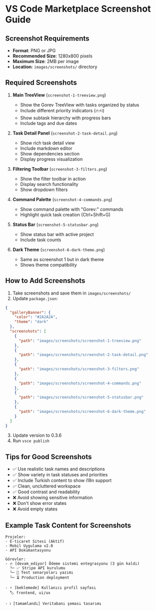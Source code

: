 # VS Code Marketplace Screenshot Guide

## Screenshot Requirements

- **Format**: PNG or JPG
- **Recommended Size**: 1280x800 pixels
- **Maximum Size**: 2MB per image
- **Location**: `images/screenshots/` directory

## Required Screenshots

1. **Main TreeView** (`screenshot-1-treeview.png`)
   - Show the Gorev TreeView with tasks organized by status
   - Include different priority indicators (🔥⚡ℹ️)
   - Show subtask hierarchy with progress bars
   - Include tags and due dates

2. **Task Detail Panel** (`screenshot-2-task-detail.png`)
   - Show rich task detail view
   - Include markdown editor
   - Show dependencies section
   - Display progress visualization

3. **Filtering Toolbar** (`screenshot-3-filters.png`)
   - Show the filter toolbar in action
   - Display search functionality
   - Show dropdown filters

4. **Command Palette** (`screenshot-4-commands.png`)
   - Show command palette with "Gorev:" commands
   - Highlight quick task creation (Ctrl+Shift+G)

5. **Status Bar** (`screenshot-5-statusbar.png`)
   - Show status bar with active project
   - Include task counts

6. **Dark Theme** (`screenshot-6-dark-theme.png`)
   - Same as screenshot 1 but in dark theme
   - Shows theme compatibility

## How to Add Screenshots

1. Take screenshots and save them in `images/screenshots/`
2. Update `package.json`:

```json
{
  "galleryBanner": {
    "color": "#2A2A2A",
    "theme": "dark"
  },
  "screenshots": [
    {
      "path": "images/screenshots/screenshot-1-treeview.png"
    },
    {
      "path": "images/screenshots/screenshot-2-task-detail.png"
    },
    {
      "path": "images/screenshots/screenshot-3-filters.png"
    },
    {
      "path": "images/screenshots/screenshot-4-commands.png"
    },
    {
      "path": "images/screenshots/screenshot-5-statusbar.png"
    },
    {
      "path": "images/screenshots/screenshot-6-dark-theme.png"
    }
  ]
}
```

3. Update version to 0.3.6
4. Run `vsce publish`

## Tips for Good Screenshots

- ✅ Use realistic task names and descriptions
- ✅ Show variety in task statuses and priorities
- ✅ Include Turkish content to show i18n support
- ✅ Clean, uncluttered workspace
- ✅ Good contrast and readability
- ❌ Avoid showing sensitive information
- ❌ Don't show error states
- ❌ Avoid empty states

## Example Task Content for Screenshots

```
Projeler:
- E-ticaret Sitesi (Aktif)
- Mobil Uygulama v2.0
- API Dokümantasyonu

Görevler:
- 🔥 [devam_ediyor] Ödeme sistemi entegrasyonu (3 gün kaldı)
  └─ ✅ Stripe API kurulumu
  └─ 🔄 Test senaryoları yazımı
  └─ ⏳ Production deployment
  
- ⚡ [beklemede] Kullanıcı profil sayfası
  🏷️ frontend, ui/ux
  
- ℹ️ [tamamlandı] Veritabanı şeması tasarımı
```
